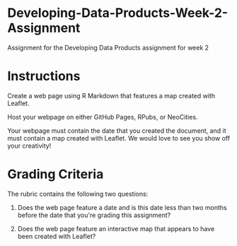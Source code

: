 # Developing-Data-Products-Week-2-Assignment
Assignment for the Developing Data Products assignment for week 2


# Instructions
Create a web page using R Markdown that features a map created with Leaflet. 

Host your webpage on either GitHub Pages, RPubs, or NeoCities.

Your webpage must contain the date that you created the document, and it must contain a map created with Leaflet. We would love to see you show off your creativity! 

# Grading Criteria
The rubric contains the following two questions:

1.  Does the web page feature a date and is this date less than two months before the date that you're grading this assignment?
   
2.  Does the web page feature an interactive map that appears to have been created with Leaflet?

